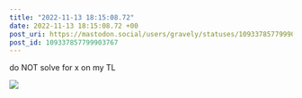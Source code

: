 ```yaml
---
title: "2022-11-13 18:15:08.72"
date: 2022-11-13 18:15:08.72 +00
post_uri: https://mastodon.social/users/gravely/statuses/109337857799903767
post_id: 109337857799903767
---
```

do NOT solve for x on my TL


![](/images/109337857670866489.png)

